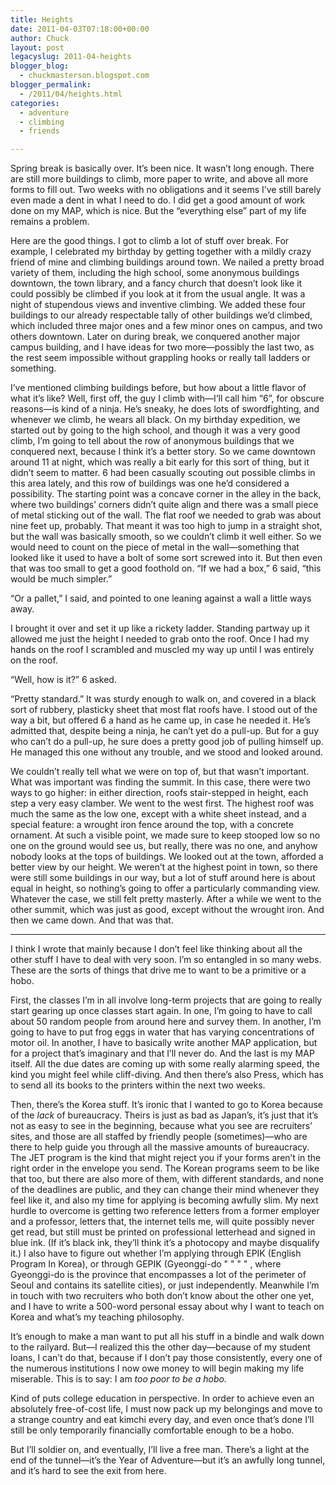 ```yaml
---
title: Heights
date: 2011-04-03T07:18:00+00:00
author: Chuck
layout: post
legacyslug: 2011-04-heights
blogger_blog:
  - chuckmasterson.blogspot.com
blogger_permalink:
  - /2011/04/heights.html
categories:
  - adventure
  - climbing
  - friends

---
```


Spring break is basically over. It’s been nice. It wasn’t long enough. There
are still more buildings to climb, more paper to write, and above all more
forms to fill out. Two weeks with no obligations and it seems I’ve still barely
even made a dent in what I need to do. I did get a good amount of work done on
my MAP, which is nice. But the “everything else” part of my life remains a
problem.

Here are the good things. I got to climb a lot of stuff over break. For
example, I celebrated my birthday by getting together with a mildly crazy
friend of mine and climbing buildings around town. We nailed a pretty broad
variety of them, including the high school, some anonymous buildings downtown,
the town library, and a fancy church that doesn’t look like it could possibly
be climbed if you look at it from the usual angle. It was a night of stupendous
views and inventive climbing. We added these four buildings to our already
respectable tally of other buildings we’d climbed, which included three major
ones and a few minor ones on campus, and two others downtown. Later on during
break, we conquered another major campus building, and I have ideas for two
more—possibly the last two, as the rest seem impossible without grappling hooks
or really tall ladders or something.

I’ve mentioned climbing buildings before, but how about a little flavor of what
it’s like? Well, first off, the guy I climb with—I’ll call him “6”, for obscure
reasons—is kind of a ninja. He’s sneaky, he does lots of swordfighting, and
whenever we climb, he wears all black. On my birthday expedition, we started
out by going to the high school, and though it was a very good climb, I’m going
to tell about the row of anonymous buildings that we conquered next, because I
think it’s a better story. So we came downtown around 11 at night, which was
really a bit early for this sort of thing, but it didn’t seem to matter. 6 had
been casually scouting out possible climbs in this area lately, and this row of
buildings was one he’d considered a possibility. The starting point was a
concave corner in the alley in the back, where two buildings’ corners didn’t
quite align and there was a small piece of metal sticking out of the wall. The
flat roof we needed to grab was about nine feet up, probably. That meant it was
too high to jump in a straight shot, but the wall was basically smooth, so we
couldn’t climb it well either. So we would need to count on the piece of metal
in the wall—something that looked like it used to have a bolt of some sort
screwed into it. But then even that was too small to get a good foothold on.
“If we had a box,” 6 said, “this would be much simpler.”

“Or a pallet,” I said, and pointed to one leaning against a wall a little ways
away.

I brought it over and set it up like a rickety ladder. Standing partway up it
allowed me just the height I needed to grab onto the roof. Once I had my hands
on the roof I scrambled and muscled my way up until I was entirely on the roof.

“Well, how is it?” 6 asked.

“Pretty standard.” It was sturdy enough to walk on, and covered in a black sort
of rubbery, plasticky sheet that most flat roofs have. I stood out of the way a
bit, but offered 6 a hand as he came up, in case he needed it. He’s admitted
that, despite being a ninja, he can’t yet do a pull-up. But for a guy who can’t
do a pull-up, he sure does a pretty good job of pulling himself up. He managed
this one without any trouble, and we stood and looked around.

We couldn’t really tell what we were on top of, but that wasn’t important. What
was important was finding the summit. In this case, there were two ways to go
higher: in either direction, roofs stair-stepped in height, each step a very
easy clamber. We went to the west first. The highest roof was much the same as
the low one, except with a white sheet instead, and a special feature: a
wrought iron fence around the top, with a concrete ornament. At such a visible
point, we made sure to keep stooped low so no one on the ground would see us,
but really, there was no one, and anyhow nobody looks at the tops of buildings.
We looked out at the town, afforded a better view by our height. We weren’t at
the highest point in town, so there were still some buildings in our way, but a
lot of stuff around here is about equal in height, so nothing’s going to offer
a particularly commanding view. Whatever the case, we still felt pretty
masterly. After a while we went to the other summit, which was just as good,
except without the wrought iron. And then we came down. And that was that.

* * *

I think I wrote that mainly because I don’t feel like thinking about all the
other stuff I have to deal with very soon. I’m so entangled in so many webs.
These are the sorts of things that drive me to want to be a primitive or a
hobo.

First, the classes I’m in all involve long-term projects that are going to
really start gearing up once classes start again. In one, I’m going to have to
call about 50 random people from around here and survey them. In another, I’m
going to have to put frog eggs in water that has varying concentrations of
motor oil. In another, I have to basically write another MAP application, but
for a project that’s imaginary and that I’ll never do. And the last is my MAP
itself. All the due dates are coming up with some really alarming speed, the
kind you might feel while cliff-diving. And then there’s also Press, which has
to send all its books to the printers within the next two weeks.

Then, there’s the Korea stuff. It’s ironic that I wanted to go to Korea because
of the *lack* of bureaucracy. Theirs is just as bad as Japan’s, it’s just
that it’s not as easy to see in the beginning, because what you see are
recruiters’ sites, and those are all staffed by friendly people (sometimes)—who
are there to help guide you through all the massive amounts of bureaucracy. The
JET program is the kind that might reject you if your forms aren’t in the right
order in the envelope you send. The Korean programs seem to be like that too,
but there are also more of them, with different standards, and none of the
deadlines are public, and they can change their mind whenever they feel like
it, and also my time for applying is becoming awfully slim. My next hurdle to
overcome is getting two reference letters from a former employer and a
professor, letters that, the internet tells me, will quite possibly never get
read, but still must be printed on professional letterhead and signed in blue
ink. (If it’s black ink, they’ll think it’s a photocopy and maybe disqualify
it.) I also have to figure out whether I’m applying through EPIK (English
Program In Korea), or through GEPIK (Gyeonggi-do " " " " , where Gyeonggi-do is
the province that encompasses a lot of the perimeter of Seoul and contains its
satellite cities), or just independently. Meanwhile I’m in touch with two
recruiters who both don’t know about the other one yet, and I have to write a
500-word personal essay about why I want to teach on Korea and what’s my
teaching philosophy.

It’s enough to make a man want to put all his stuff in a bindle and walk down
to the railyard. But—I realized this the other day—because of my student loans,
I can’t do that, because if I don’t pay those consistently, every one of the
numerous institutions I now owe money to will begin making my life miserable.
This is to say: I am *too poor to be a hobo.*

Kind of puts college education in perspective. In order to achieve even an
absolutely free-of-cost life, I must now pack up my belongings and move to a
strange country and eat kimchi every day, and even once that’s done I’ll still
be only temporarily financially comfortable enough to be a hobo.

But I’ll soldier on, and eventually, I’ll live a free man. There’s a light at
the end of the tunnel—it’s the Year of Adventure—but it’s an awfully long
tunnel, and it’s hard to see the exit from here.


